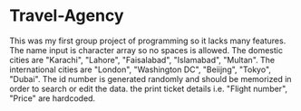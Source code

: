 # Travel-Agency
This was my first group project of programming so it lacks many features.
The name input is character array so no spaces is allowed.
The domestic cities are "Karachi", "Lahore", "Faisalabad", "Islamabad", "Multan".
The international cities are "London", "Washington DC", "Beiijng", "Tokyo", "Dubai".
The id number is generated randomly and should be memorized in order to search or edit the data.
the print ticket details i.e. "Flight number", "Price" are hardcoded.
